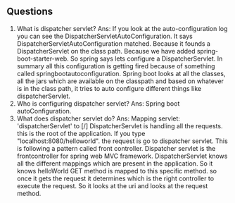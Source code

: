 ## Questions
1. What is dispatcher servlet?
   Ans: If you look at the auto-configuration log you can see the DispatcherServletAutoConfiguration. It says DispatcherServletAutoConfiguration matched. Because it founds a DispatcherServlet on the class path.
   Because we have added spring-boot-starter-web. So spring says lets configure a DispatcherServlet. In summary all this configuration
   is getting fired because of something called springbootautoconfiguration. Spring boot looks at all the classes, all the jars which are available on the classpath and based on whatever is in the class path, it tries
   to auto configure different things like dispatcherServlet.
2. Who is configuring dispatcher servlet?
   Ans: Spring boot autoConfiguration.
3. What does dispatcher servlet do?
   Ans: Mapping servlet: 'dispatcherServlet' to [/]
   DispatcherServlet is handling all the requests. this is the root of the application.
   If you type "localhost:8080/helloworld". the request is go to dispatcher servlet. This is following a pattern called front controller. Dispatcher servlet is the frontcontroller for spring web MVC framework.
   DispatcherServlet knows all the different mappings which are present in the application. So it knows helloWorld GET method
   is mapped to this specific method. so once it gets the request it determines which is the right controller to execute the request.
   So it looks at the uri and looks at the request method.